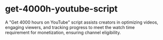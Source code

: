 # get-4000h-youtube-script
A "Get 4000 hours on YouTube" script assists creators in optimizing videos, engaging viewers, and tracking progress to meet the watch time requirement for monetization, ensuring channel eligibility.
